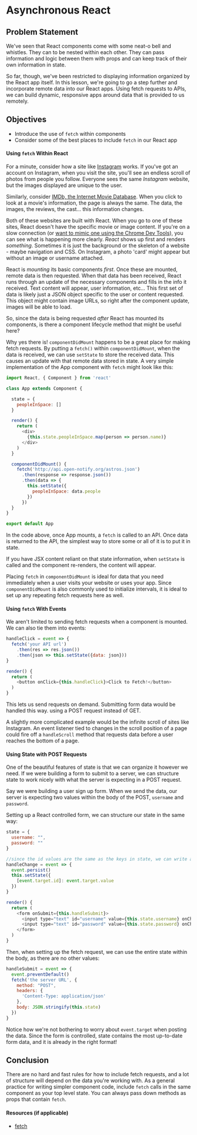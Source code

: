 # Asynchronous React

## Problem Statement

We've seen that React components come with some neat-o bell and whistles. They
can to be nested within each other. They can pass information and logic between
them with props and can keep track of their own information in state.

So far, though, we've been restricted to displaying information organized by the
React app itself. In this lesson, we're going to go a step further and
incorporate remote data into our React apps. Using fetch requests to APIs, we
can build dynamic, responsive apps around data that is provided to us remotely.

## Objectives

- Introduce the use of `fetch` within components
- Consider some of the best places to include `fetch` in our React app

#### Using `fetch` Within React

For a minute, consider how a site like [Instagram][insta] works. If you've got
an account on Instagram, when you visit the site, you'll see an endless scroll
of photos from people you follow. Everyone sees the same _Instagram_ website,
but the images displayed are unique to the user.

Similarly, consider [IMDb, the Internet Movie Database][imdb]. When you click to
look at a movie's information, the page is always the same. The data, the
images, the reviews, the cast... this information changes.

Both of these websites are built with React. When you go to one of these sites,
React doesn't have the specific movie or image content. If you're on a slow
connection (or [want to mimic one using the Chrome Dev Tools][fake3g]), you can
see what is happening more clearly. _React_ shows up first and renders
_something_. Sometimes it is just the background or the skeleton of a website -
maybe navigation and CSS. On Instagram, a photo 'card' might appear but without
an image or username attached.

React is _mounting_ its basic components _first_. Once these are mounted, remote
data is then requested. When that data has been received, React runs through an
update of the necessary components and fills in the info it received. Text
content will appear, user information, etc... This first set of data is likely
just a JSON object specific to the user or content requested. This object might
contain image URLs, so right after the component update, images will be able
to load.

So, since the data is being requested _after_ React has mounted its components,
is there a component lifecycle method that might be useful here?

Why yes there is! `componentDidMount` happens to be a great place for making
fetch requests. By putting a `fetch()` within `componentDidMount`, when the data
is received, we can use `setState` to store the received data. This causes an
update with that remote data stored in state. A very simple implementation of
the App component with `fetch` might look like this:

```js
import React, { Component } from 'react'

class App extends Component {

  state = {
    peopleInSpace: []
  }

  render() {
    return (
      <div>
        {this.state.peopleInSpace.map(person => person.name)}
      </div>
    )
  }

  componentDidMount() {
    fetch('http://api.open-notify.org/astros.json')
      .then(response => response.json())
      .then(data => {
        this.setState({
          peopleInSpace: data.people
        })
      })
  }
}

export default App
```

In the code above, once App mounts, a `fetch` is called to an API. Once data is
returned to the API, the simplest way to store some or all of it is to put it in
state.

If you have JSX content reliant on that state information, when `setState` is
called and the component re-renders, the content will appear.

Placing `fetch` in `componentDidMount` is ideal for data that you need
immediately when a user visits your website or uses your app. Since
`componentDidMount` is also commonly used to initialize intervals, it is ideal
to set up any repeating fetch requests here as well.

#### Using `fetch` With Events

We aren't limited to sending fetch requests when a component is mounted. We can
also tie them into events:

```js
handleClick = event => {
  fetch('your API url')
    .then(res => res.json())
    .then(json => this.setState({data: json}))
}

render() {
  return (
    <button onClick={this.handleClick}>Click to Fetch!</button>
  )
}
```

This lets us send requests on demand. Submitting form data would be handled this
way. using a POST request instead of GET.

A slightly more complicated example would be the infinite scroll of sites like
Instagram. An event listener tied to changes in the scroll position of a page
could fire off a `handleScroll` method that requests data before a user reaches
the bottom of a page.

#### Using State with POST Requests

One of the beautiful features of state is that we can organize it however we
need. If we were building a form to submit to a server, we can structure state
to work nicely with what the server is expecting in a POST request.

Say we were building a user sign up form. When we send the data, our server is
expecting two values within the body of the POST, `username` and `password`.

Setting up a React controlled form, we can structure our state in the same way:

```js
state = {
  username: "",
  password: ""
}

//since the id values are the same as the keys in state, we can write an abstract setState here
handleChange = event => {
  event.persist()
  this.setState({
    [event.target.id]: event.target.value
  })
}

render() {
  return (
    <form onSubmit={this.handleSubmit}>
      <input type="text" id="username" value={this.state.username} onChange={this.handleChange}/>
      <input type="text" id="password" value={this.state.password} onChange={this.handleChange}/>
    </form>
  )
}
```

Then, when setting up the fetch request, we can use the entire state within the
body, as there are no other values:

```js
handleSubmit = event => {
  event.preventDefault()
  fetch('the server URL', {
    method: "POST",
    headers: {
      'Content-Type: application/json'
    },
    body: JSON.stringify(this.state)
  })
}
```

Notice how we're not bothering to worry about `event.target` when posting the
data. Since the form is controlled, state contains the most up-to-date form
data, and it is already in the right format!

## Conclusion

There are no hard and fast rules for how to include fetch requests, and a lot of
structure will depend on the data you're working with. As a general practice for
writing simpler component code, include `fetch` calls in the same component as
your top level state. You can always pass down methods as props that contain
`fetch`.

#### Resources (if applicable)

- [fetch](https://developer.mozilla.org/en-US/docs/Web/API/Fetch_API/Using_Fetch)

[insta]: https://www.instagram.com/
[imdb]: https://www.imdb.com/
[fake3g]: https://developers.google.com/web/tools/chrome-devtools/network-performance/network-conditions
